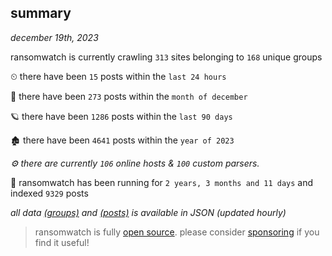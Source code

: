 
## summary
_december 19th, 2023_

ransomwatch is currently crawling `313` sites belonging to `168` unique groups

⏲ there have been `15` posts within the `last 24 hours`

🦈 there have been `273` posts within the `month of december`

🪐 there have been `1286` posts within the `last 90 days`

🏚 there have been `4641` posts within the `year of 2023`

_⚙️ there are currently `106` online hosts & `100` custom parsers._

🦕 ransomwatch has been running for `2 years, 3 months and 11 days` and indexed `9329` posts

_all data  [(groups)](http://ransomwhat.telemetry.ltd/groups) and [(posts)](http://ransomwhat.telemetry.ltd/posts) is available in JSON (updated hourly)_

> ransomwatch is fully [open source](https://github.com/joshhighet/ransomwatch#ransomwatch--). please consider [sponsoring](https://github.com/sponsors/joshhighet) if you find it useful!
